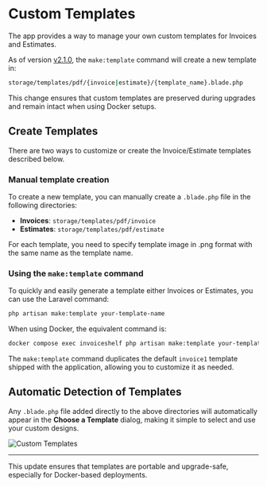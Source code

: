 # Custom Templates

The app provides a way to manage your own custom templates for Invoices and Estimates.

As of version [v2.1.0](https://github.com/InvoiceShelf/InvoiceShelf/releases/tag/2.0.0), the `make:template` command will create a new template in:
 
```bash
storage/templates/pdf/{invoice|estimate}/{template_name}.blade.php
```

This change ensures that custom templates are preserved during upgrades and remain intact when using Docker setups.

## Create Templates

There are two ways to customize or create the Invoice/Estimate templates described below.

### Manual template creation

To create a new template, you can manually create a `.blade.php` file in the following directories:

- **Invoices**: `storage/templates/pdf/invoice`
- **Estimates**: `storage/templates/pdf/estimate`

For each template, you need to specify template image in .png format with the same name as the template name.


### Using the `make:template` command

To quickly and easily generate a template either Invoices or Estimates, you can use the Laravel command:

```bash
php artisan make:template your-template-name
```

When using Docker, the equivalent command is:

```bash
docker compose exec invoiceshelf php artisan make:template your-template-name
```

The `make:template` command duplicates the default `invoice1` template shipped with the application, allowing you to customize it as needed.

## Automatic Detection of Templates

Any `.blade.php` file added directly to the above directories will automatically appear in the **Choose a Template** dialog, making it simple to select and use your custom designs.

![Custom Templates](/images/custom-templates.png)

---

This update ensures that templates are portable and upgrade-safe, especially for Docker-based deployments.
